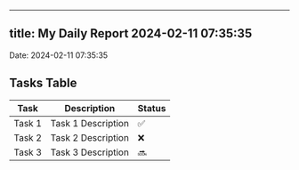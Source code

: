 
---
title: My Daily Report 2024-02-11 07:35:35
---

Date: 2024-02-11 07:35:35

## Tasks Table

| Task | Description | Status |
|------|-------------|--------|
| Task 1 | Task 1 Description | ✅ |
| Task 2 | Task 2 Description | ❌ |
| Task 3 | Task 3 Description | 🔜 |
